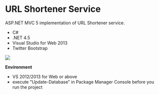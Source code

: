 URL Shortener Service
=============

ASP.NET MVC 5 implementation of URL Shortener service.
- C#
- .NET 4.5
- Visual Studio for Web 2013
- Twitter Bootstrap

<img src="http://www.nikolay-angelov.eu/wp-content/uploads/2014/08/Home-Generated-URL.png" />

<strong>Environment</strong>
- VS 2012/2013 for Web or above
- execute "Update-Database" in Package Manager Console before you run the project

